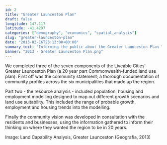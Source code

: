 ```yaml
---
id: 2
title: "Greater Launceston Plan"
draft: false
longitude: 147.117
latitude: -41.4297
categories: ["demography", "economics", "spatial_analysis"]
slug: "greater-launceston-plan"
date: "2013-02-16T23:13:00+00:00"
summary_text: "Informing the public about the Greater Launceston Plan "
banner: "2013 - Greater Launceston Plan.png"
---
```


We completed three of the seven components of the Liveable Cities' Greater Launceston Plan (a 20 year part Commonwealth-funded land use plan). First off was the community statement; a thorough documentation of community profiles across the six municipalities that made up the region.

Part two - the resource analysis - included population, housing and employment modelling designed to map out different growth scenarios and land use suitability. This included the range of probable growth, employment and housing trends into the modelling.

Finally the community vision was developed in consultation with the residents and businesses, using the information gathered to inform their thinking on where they wanted the region to be in 20 years.

Image: Land Capability Analysis, Greater Launceston (Geografia, 2013)
